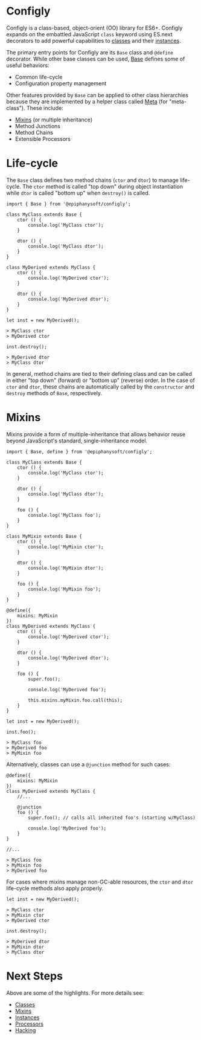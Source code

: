 # Configly

Configly is a class-based, object-orient (OO) library for ES6+. Configly expands on the
embattled JavaScript `class` keyword using ES.next decorators to add powerful capabilities
to [classes](./docs/Classes.md) and their [instances](./docs/Instances.md).

The primary entry points for Configly are its `Base` class and `@define` decorator. While
other base classes can be used, [Base](./docs/Base.md) defines some  of useful behaviors:

 - Common life-cycle
 - Configuration property management

Other features provided by `Base` can be applied to other class hierarchies because they
are implemented by a helper class called [Meta](./docs/Meta.md) (for "meta-class"). These
include:

 - [Mixins](./docs/Mixins.md) (or multiple inheritance)
 - Method Junctions
 - Method Chains
 - Extensible Processors

# Life-cycle

The `Base` class defines two method chains (`ctor` and `dtor`) to manage life-cycle. The
`ctor` method is called "top down" during object instantiation while `dtor` is called
"bottom up" when `destroy()` is called.

    import { Base } from '@epiphanysoft/configly';
    
    class MyClass extends Base {
        ctor () {
            console.log('MyClass ctor');
        }
        
        dtor () {
            console.log('MyClass dtor');
        }
    }

    class MyDerived extends MyClass {
        ctor () {
            console.log('MyDerived ctor');
        }
        
        dtor () {
            console.log('MyDerived dtor');
        }
    }
    
    let inst = new MyDerived();
    
    > MyClass ctor
    > MyDerived ctor
    
    inst.destroy();

    > MyDerived dtor
    > MyClass dtor

In general, method chains are tied to their defining class and can be called in either
"top down" (forward) or "bottom up" (reverse) order. In the case of `ctor` and `dtor`,
these chains are automatically called by the `constructor` and `destroy` methods of `Base`,
respectively.

# Mixins

Mixins provide a form of multiple-inheritance that allows behavior reuse beyond JavaScript's
standard, single-inheritance model.

    import { Base, define } from '@epiphanysoft/configly';
    
    class MyClass extends Base {
        ctor () {
            console.log('MyClass ctor');
        }
        
        dtor () {
            console.log('MyClass dtor');
        }

        foo () {
            console.log('MyClass foo');
        }
    }

    class MyMixin extends Base {
        ctor () {
            console.log('MyMixin ctor');
        }
        
        dtor () {
            console.log('MyMixin dtor');
        }

        foo () {
            console.log('MyMixin foo');
        }
    }

    @define({
        mixins: MyMixin
    })
    class MyDerived extends MyClass {
        ctor () {
            console.log('MyDerived ctor');
        }
        
        dtor () {
            console.log('MyDerived dtor');
        }

        foo () {
            super.foo();

            console.log('MyDerived foo');

            this.mixins.myMixin.foo.call(this);
        }
    }
    
    let inst = new MyDerived();
    
    inst.foo();
    
    > MyClass foo
    > MyDerived foo
    > MyMixin foo

Alternatively, classes can use a `@junction` method for such cases:

    @define({
        mixins: MyMixin
    })
    class MyDerived extends MyClass {
        //...
        
        @junction
        foo () {
            super.foo(); // calls all inherited foo's (starting w/MyClass)

            console.log('MyDerived foo');
        }
    }
    
    //...
    
    > MyClass foo
    > MyMixin foo
    > MyDerived foo

For cases where mixins manage non-GC-able resources, the `ctor` and `dtor` life-cycle
methods also apply properly. 

    let inst = new MyDerived();
    
    > MyClass ctor
    > MyMixin ctor
    > MyDerived ctor

    inst.destroy();
    
    > MyDerived dtor
    > MyMixin dtor
    > MyClass dtor

# Next Steps

Above are some of the highlights. For more details see:
 
 - [Classes](./docs/Classes.md)
 - [Mixins](./docs/Mixins.md)
 - [Instances](./docs/Instances.md)
 - [Processors](./docs/Processors.md)
 - [Hacking](./docs/dev.md)
